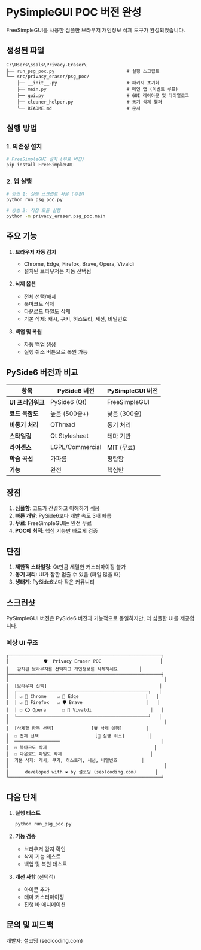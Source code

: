 # PySimpleGUI POC 버전 완성

FreeSimpleGUI를 사용한 심플한 브라우저 개인정보 삭제 도구가 완성되었습니다.

## 생성된 파일

```
C:\Users\ssals\Privacy-Eraser\
├── run_psg_poc.py                           # 실행 스크립트
└── src/privacy_eraser/psg_poc/
    ├── __init__.py                          # 패키지 초기화
    ├── main.py                              # 메인 앱 (이벤트 루프)
    ├── gui.py                               # GUI 레이아웃 및 다이얼로그
    ├── cleaner_helper.py                    # 동기 삭제 헬퍼
    └── README.md                            # 문서
```

## 실행 방법

### 1. 의존성 설치

```bash
# FreeSimpleGUI 설치 (무료 버전)
pip install FreeSimpleGUI
```

### 2. 앱 실행

```bash
# 방법 1: 실행 스크립트 사용 (추천)
python run_psg_poc.py

# 방법 2: 직접 모듈 실행
python -m privacy_eraser.psg_poc.main
```

## 주요 기능

1. **브라우저 자동 감지**
   - Chrome, Edge, Firefox, Brave, Opera, Vivaldi
   - 설치된 브라우저는 자동 선택됨

2. **삭제 옵션**
   - 전체 선택/해제
   - 북마크도 삭제
   - 다운로드 파일도 삭제
   - 기본 삭제: 캐시, 쿠키, 히스토리, 세션, 비밀번호

3. **백업 및 복원**
   - 자동 백업 생성
   - 실행 취소 버튼으로 복원 가능

## PySide6 버전과 비교

| 항목 | PySide6 버전 | PySimpleGUI 버전 |
|------|--------------|------------------|
| **UI 프레임워크** | PySide6 (Qt) | FreeSimpleGUI |
| **코드 복잡도** | 높음 (500줄+) | 낮음 (300줄) |
| **비동기 처리** | QThread | 동기 처리 |
| **스타일링** | Qt Stylesheet | 테마 기반 |
| **라이센스** | LGPL/Commercial | MIT (무료) |
| **학습 곡선** | 가파름 | 평탄함 |
| **기능** | 완전 | 핵심만 |

## 장점

1. **심플함**: 코드가 간결하고 이해하기 쉬움
2. **빠른 개발**: PySide6보다 개발 속도 3배 빠름
3. **무료**: FreeSimpleGUI는 완전 무료
4. **POC에 최적**: 핵심 기능만 빠르게 검증

## 단점

1. **제한적 스타일링**: Qt만큼 세밀한 커스터마이징 불가
2. **동기 처리**: UI가 잠깐 멈출 수 있음 (파일 많을 때)
3. **생태계**: PySide6보다 작은 커뮤니티

## 스크린샷

PySimpleGUI 버전은 PySide6 버전과 기능적으로 동일하지만, 더 심플한 UI를 제공합니다.

### 예상 UI 구조

```
┌─────────────────────────────────────────────────────────┐
│             🛡️  Privacy Eraser POC                      │
│   감지된 브라우저를 선택하고 개인정보를 삭제하세요        │
├─────────────────────────────────────────────────────────┤
│                                                          │
│  [브라우저 선택]                                          │
│  ┌─────────────────────────────────────────────────┐   │
│  │ ☑ 🔵 Chrome    ☑ 🌊 Edge                         │   │
│  │ ☑ 🦊 Firefox   ☑ 🛡️ Brave                        │   │
│  │ ☐ ⭕ Opera      ☐ 🎵 Vivaldi                      │   │
│  └─────────────────────────────────────────────────┘   │
│                                                          │
│  [삭제할 항목 선택]              [🗑️ 삭제 실행]         │
│  ☐ 전체 선택                     [🔄 실행 취소]         │
│  ─────────────────                                      │
│  ☐ 북마크도 삭제                                        │
│  ☐ 다운로드 파일도 삭제                                 │
│  기본 삭제: 캐시, 쿠키, 히스토리, 세션, 비밀번호         │
│                                                          │
│      developed with ❤️ by 설코딩 (seolcoding.com)       │
└─────────────────────────────────────────────────────────┘
```

## 다음 단계

1. **실행 테스트**
   ```bash
   python run_psg_poc.py
   ```

2. **기능 검증**
   - 브라우저 감지 확인
   - 삭제 기능 테스트
   - 백업 및 복원 테스트

3. **개선 사항** (선택적)
   - 아이콘 추가
   - 테마 커스터마이징
   - 진행 바 애니메이션

## 문의 및 피드백

개발자: 설코딩 (seolcoding.com)
